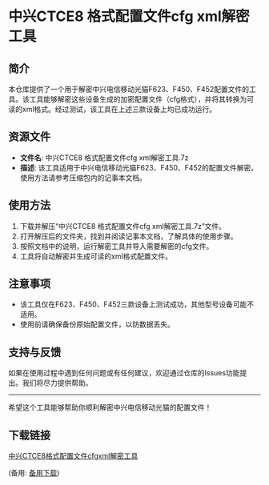 # 中兴CTCE8 格式配置文件cfg xml解密工具

## 简介

本仓库提供了一个用于解密中兴电信移动光猫F623、F450、F452配置文件的工具。该工具能够解密这些设备生成的加密配置文件（cfg格式），并将其转换为可读的xml格式。经过测试，该工具在上述三款设备上均已成功运行。

## 资源文件

- **文件名**: 中兴CTCE8 格式配置文件cfg xml解密工具.7z
- **描述**: 该工具适用于中兴电信移动光猫F623、F450、F452的配置文件解密。使用方法请参考压缩包内的记事本文档。

## 使用方法

1. 下载并解压“中兴CTCE8 格式配置文件cfg xml解密工具.7z”文件。
2. 打开解压后的文件夹，找到并阅读记事本文档，了解具体的使用步骤。
3. 按照文档中的说明，运行解密工具并导入需要解密的cfg文件。
4. 工具将自动解密并生成可读的xml格式配置文件。

## 注意事项

- 该工具仅在F623、F450、F452三款设备上测试成功，其他型号设备可能不适用。
- 使用前请确保备份原始配置文件，以防数据丢失。

## 支持与反馈

如果在使用过程中遇到任何问题或有任何建议，欢迎通过仓库的Issues功能提出。我们将尽力提供帮助。

---

希望这个工具能够帮助你顺利解密中兴电信移动光猫的配置文件！

## 下载链接
[中兴CTCE8格式配置文件cfgxml解密工具](https://pan.quark.cn/s/92f7abf832c2) 

(备用: [备用下载](https://pan.baidu.com/s/1atJrV4ahtsmU5YhrGFBxjw?pwd=1234))
